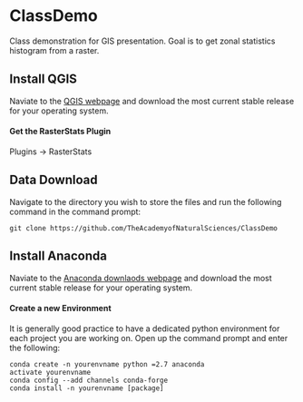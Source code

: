 # ClassDemo
Class demonstration for GIS presentation. Goal is to get zonal statistics histogram from a raster.

## Install QGIS

Naviate to the [QGIS webpage](https://www.qgis.org/en/site/) and download the most current stable release for your operating system.

#### Get the RasterStats Plugin

Plugins -> RasterStats

## Data Download

Navigate to the directory you wish to store the files and run the following command in the command prompt:

```
git clone https://github.com/TheAcademyofNaturalSciences/ClassDemo
```

## Install Anaconda

Naviate to the [Anaconda downlaods webpage](https://www.anaconda.com/download/) and download the most current stable release for your operating system.

#### Create a new Environment

It is generally good practice to have a dedicated python environment for each project you are working on. Open up the command prompt and enter the following:

```
conda create -n yourenvname python =2.7 anaconda
activate yourenvname
conda config --add channels conda-forge
conda install -n yourenvname [package]
```
